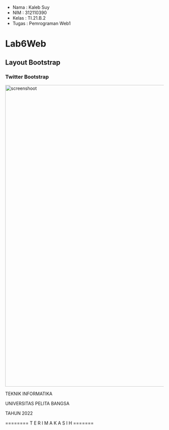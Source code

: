 - Nama    :  Kaleb Suy
- NIM     :  312110390
- Kelas   :  TI.21.B.2
- Tugas   :  Pemrograman Web1

# Lab6Web
## Layout Bootstrap
### Twitter Bootstrap

<img width="956" alt="screenshoot" src="https://user-images.githubusercontent.com/92831647/200803788-64d5573d-8666-4afa-9b5b-2a7d4588648b.png">

TEKNIK INFORMATIKA

UNIVERSITAS PELITA BANGSA

TAHUN 2022


======== T E R I M A K A S I H =======
